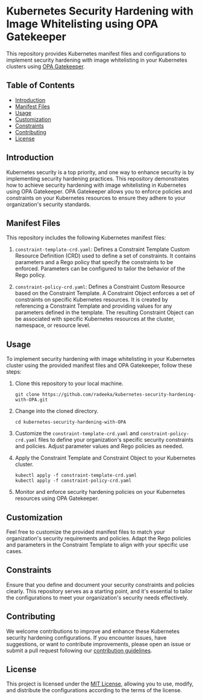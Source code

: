 # Kubernetes Security Hardening with Image Whitelisting using OPA Gatekeeper

This repository provides Kubernetes manifest files and configurations to implement security hardening with image whitelisting in your Kubernetes clusters using [OPA Gatekeeper](https://www.openpolicyagent.org/docs/latest/kubernetes-introduction/).

## Table of Contents

- [Introduction](#introduction)
- [Manifest Files](#manifest-files)
- [Usage](#usage)
- [Customization](#customization)
- [Constraints](#constraints)
- [Contributing](#contributing)
- [License](#license)

## Introduction

Kubernetes security is a top priority, and one way to enhance security is by implementing security hardening practices. This repository demonstrates how to achieve security hardening with image whitelisting in Kubernetes using OPA Gatekeeper. OPA Gatekeeper allows you to enforce policies and constraints on your Kubernetes resources to ensure they adhere to your organization's security standards.

## Manifest Files

This repository includes the following Kubernetes manifest files:

1. `constraint-template-crd.yaml`: Defines a Constraint Template Custom Resource Definition (CRD) used to define a set of constraints. It contains parameters and a Rego policy that specify the constraints to be enforced. Parameters can be configured to tailor the behavior of the Rego policy.
   
2. `constraint-policy-crd.yaml`: Defines a Constraint Custom Resource based on the Constraint Template. A Constraint Object enforces a set of constraints on specific Kubernetes resources. It is created by referencing a Constraint Template and providing values for any parameters defined in the template. The resulting Constraint Object can be associated with specific Kubernetes resources at the cluster, namespace, or resource level.

## Usage

To implement security hardening with image whitelisting in your Kubernetes cluster using the provided manifest files and OPA Gatekeeper, follow these steps:

1. Clone this repository to your local machine.
   ```shell
   git clone https://github.com/radeeka/kubernetes-security-hardening-with-OPA.git
   ```

2. Change into the cloned directory.
   ```shell
   cd kubernetes-security-hardening-with-OPA
   ```

3. Customize the `constraint-template-crd.yaml` and `constraint-policy-crd.yaml` files to define your organization's specific security constraints and policies. Adjust parameter values and Rego policies as needed.

4. Apply the Constraint Template and Constraint Object to your Kubernetes cluster.
   ```shell
   kubectl apply -f constraint-template-crd.yaml
   kubectl apply -f constraint-policy-crd.yaml
   ```

5. Monitor and enforce security hardening policies on your Kubernetes resources using OPA Gatekeeper.

## Customization

Feel free to customize the provided manifest files to match your organization's security requirements and policies. Adapt the Rego policies and parameters in the Constraint Template to align with your specific use cases.

## Constraints

Ensure that you define and document your security constraints and policies clearly. This repository serves as a starting point, and it's essential to tailor the configurations to meet your organization's security needs effectively.

## Contributing

We welcome contributions to improve and enhance these Kubernetes security hardening configurations. If you encounter issues, have suggestions, or want to contribute improvements, please open an issue or submit a pull request following our [contribution guidelines](CONTRIBUTING.md).

## License

This project is licensed under the [MIT License](LICENSE), allowing you to use, modify, and distribute the configurations according to the terms of the license.
